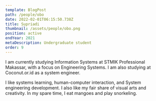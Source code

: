 ```yaml
---
template: BlogPost
path: /people/obo
date: 2022-02-01T06:15:50.738Z
title: Supriadi
thumbnail: /assets/people/obo.png
position: active
endYear: 2021
metaDescription: Undergraduate student
order: 9
---
```


I am currently studying Information Systems at STMIK Professional Makassar, with a focus on Engineering Systems. I am also studying at Coconut.or.id as a system engineer.

I like systems learning, human-computer interaction, and System engineering development. I also like my fair share of visual arts and creativity. In my spare time, I eat mangoes and play snorkeling.
